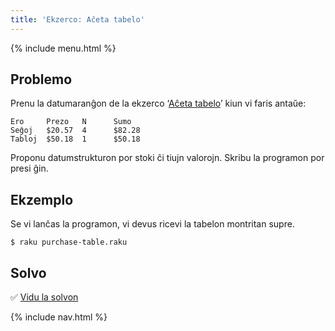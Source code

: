 ```yaml
---
title: 'Ekzerco: Aĉeta tabelo'
---
```


{% include menu.html %}

## Problemo

Prenu la datumaranĝon de la ekzerco ‘[Aĉeta tabelo](/eo/essentials/strings/exercises/purchase-table)’ kiun vi faris antaŭe:

    Ero     Prezo   N      Sumo
    Seĝoj   $20.57  4      $82.28
    Tabloj  $50.18  1      $50.18

Proponu datumstrukturon por stoki ĉi tiujn valorojn. Skribu la programon por presi ĝin.

## Ekzemplo

Se vi lanĉas la programon, vi devus ricevi la tabelon montritan supre.

```console
$ raku purchase-table.raku
```

## Solvo

✅ [Vidu la solvon](solution)

{% include nav.html %}